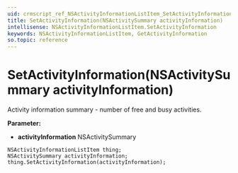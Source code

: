 ```yaml
---
uid: crmscript_ref_NSActivityInformationListItem_SetActivityInformation
title: SetActivityInformation(NSActivitySummary activityInformation)
intellisense: NSActivityInformationListItem.SetActivityInformation
keywords: NSActivityInformationListItem, GetActivityInformation
so.topic: reference
---
```


# SetActivityInformation(NSActivitySummary activityInformation)

Activity information summary - number of free and busy activities.

**Parameter:** 
 - **activityInformation** NSActivitySummary

```crmscript
NSActivityInformationListItem thing;
NSActivitySummary activityInformation;
thing.SetActivityInformation(activityInformation);
```

